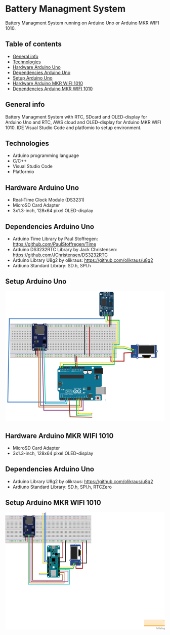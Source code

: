 # Battery Managment System 
Battery Managment System running on Arduino Uno or Arduino MKR WIFI 1010.

## Table of contents
* [General info](#general-info)
* [Technologies](#technologies)
* [Hardware Arduino Uno](#hardware)
* [Dependencies Arduino Uno](#dependencies)
* [Setup Arduino Uno](#setup)
* [Hardware Arduino MKR WIFI 1010](#hardware2)
* [Dependencies Arduino MKR WIFI 1010](#dependencies2)

## General info 
Battery Managment System with RTC, SDcard and OLED-display for Arduino Uno and RTC, AWS cloud and OLED-display for Arduino MKR WIFI 1010. IDE Visual Studio Code and platfomio to setup environment.

## Technologies
* Arduino programming language 
* C/C++
* Visual Studio Code
* Platformio 

## Hardware Arduino Uno
* Real-Time Clock Module (DS3231)
* MicroSD Card Adapter 
* 3x1.3-inch, 128x64 pixel OLED-display


## Dependencies Arduino Uno
* Arduino Time Library by Paul Stoffregen: https://github.com/PaulStoffregen/Time
* Arduino DS3232RTC Library by Jack Christensen: https://github.com/JChristensen/DS3232RTC
* Arduino Library U8g2 by olikraus: https://github.com/olikraus/u8g2
* Ardiuno Standard Library: SD.h, SPI.h

## Setup Arduino Uno
![Uno](Uno.png)

## Hardware Arduino MKR WIFI 1010
* MicroSD Card Adapter 
* 3x1.3-inch, 128x64 pixel OLED-display

## Dependencies Arduino Uno
* Arduino Library U8g2 by olikraus: https://github.com/olikraus/u8g2
* Ardiuno Standard Library: SD.h, SPI.h, RTCZero


## Setup Arduino MKR WIFI 1010
![MKR](MKR_WIFI.png)
